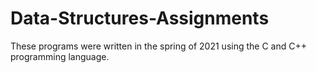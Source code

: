 # Data-Structures-Assignments
These programs were written in the spring of 2021 using the C and C++ programming language.
